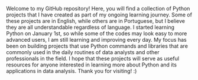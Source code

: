 Welcome to my GitHub repository! Here, you will find a collection of Python projects that I have created as part of my ongoing learning journey. 
Some of these projects are in English, while others are in Portuguese, but I believe they are all understandable regardless of language. 
I started learning Python on January 1st, so while some of the codes may look easy to more advanced users, I am still learning and improving every day.
My focus has been on building projects that use Python commands and libraries that are commonly used in the daily routines of data analysts and other professionals in
the field. I hope that these projects will serve as useful resources for anyone interested in learning more about Python and its applications in data analysis. 
Thank you for visiting! :)
